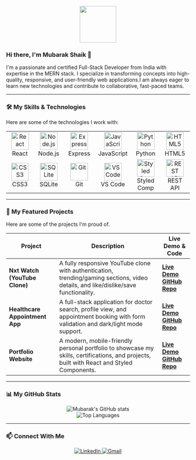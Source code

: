 <div id="header" align="center">
  <img src="https://media.giphy.com/media/M9gbBd9hDx80flg7eb/giphy.gif" width="100"/>
</div>

### Hi there, I'm Mubarak Shaik 👋

I'm a passionate and certified Full-Stack Developer from India with expertise in the MERN stack. I specialize in transforming concepts into high-quality, responsive, and user-friendly web applications.I am always eager to learn new technologies and contribute to collaborative, fast-paced teams.

---

### 🛠️ My Skills & Technologies

Here are some of the technologies I work with:

<table>
  <tr>
    <td align="center" width="96">
      <a href="#macropower-tech">
        <img src="https://cdn.jsdelivr.net/gh/devicons/devicon/icons/react/react-original.svg" width="48" height="48" alt="React" />
      </a>
      <br>React
    </td>
    <td align="center" width="96">
      <a href="#macropower-tech">
        <img src="https://cdn.jsdelivr.net/gh/devicons/devicon/icons/nodejs/nodejs-original.svg" width="48" height="48" alt="Node.js" />
      </a>
      <br>Node.js
    </td>
    <td align="center" width="96">
      <a href="#macropower-tech">
        <img src="https://cdn.jsdelivr.net/gh/devicons/devicon/icons/express/express-original.svg" width="48" height="48" alt="Express" />
      </a>
      <br>Express
    </td>
    <td align="center" width="96">
      <a href="#macropower-tech">
        <img src="https://cdn.jsdelivr.net/gh/devicons/devicon/icons/javascript/javascript-original.svg" width="48" height="48" alt="JavaScript" />
      </a>
      <br>JavaScript
    </td>
     <td align="center" width="96">
      <a href="#macropower-tech" >
        <img src="https://cdn.jsdelivr.net/gh/devicons/devicon/icons/python/python-original.svg" width="48" height="48" alt="Python" />
      </a>
      <br>Python
    </td>
    <td align="center" width="96">
      <a href="#macropower-tech">
        <img src="https://cdn.jsdelivr.net/gh/devicons/devicon/icons/html5/html5-original.svg" width="48" height="48" alt="HTML5" />
      </a>
      <br>HTML5
    </td>
  </tr>
  <tr>
    <td align="center" width="96">
      <a href="#macropower-tech">
        <img src="https://cdn.jsdelivr.net/gh/devicons/devicon/icons/css3/css3-original.svg" width="48" height="48" alt="CSS3" />
      </a>
      <br>CSS3
    </td>
    <td align="center" width="96">
      <a href="#macropower-tech">
        <img src="https://cdn.jsdelivr.net/gh/devicons/devicon/icons/sqlite/sqlite-original.svg" width="48" height="48" alt="SQLite" />
      </a>
      <br>SQLite
    </td>
     <td align="center" width="96">
      <a href="#macropower-tech">
        <img src="https://cdn.jsdelivr.net/gh/devicons/devicon/icons/git/git-original.svg" width="48" height="48" alt="Git" />
      </a>
      <br>Git
    </td>
    <td align="center" width="96">
      <a href="#macropower-tech">
        <img src="https://cdn.jsdelivr.net/gh/devicons/devicon/icons/vscode/vscode-original.svg" width="48" height="48" alt="VS Code" />
      </a>
      <br>VS Code
    </td>
    <td align="center" width="96">
      <a href="#macropower-tech">
        <img src="https://cdn.worldvectorlogo.com/logos/styled-components-1.svg" width="48" height="48" alt="Styled Components" />
      </a>
      <br>Styled Comp
    </td>
     <td align="center" width="96">
      <a href="#macropower-tech">
        <img src="https://user-images.githubusercontent.com/3369400/132994935-408a2353-7b56-4643-9b69-3da0fa43a059.png" width="48" height="48" alt="REST API" />
      </a>
      <br>REST API
    </td>
  </tr>
</table>

---

### 🚀 My Featured Projects

Here are some of the projects I'm proud of.

| Project                                                      | Description                                                                                                                              | Live Demo & Code                                                                                                                                                               |
| ------------------------------------------------------------ | ---------------------------------------------------------------------------------------------------------------------------------------- | ------------------------------------------------------------------------------------------------------------------------------------------------------------------------------ |
| **Nxt Watch (YouTube Clone)**                               | A fully responsive YouTube clone with authentication, trending/gaming sections, video details, and like/dislike/save functionality. | [**Live Demo**](https://mubanxtwatch.ccbp.tech/login)<br/> [**GitHub Repo**](https://github.com/MubarakShaik-dev/nxtwatch)                                                                  |
| **Healthcare Appointment App**                          | A full-stack application for doctor search, profile view, and appointment booking with form validation and dark/light mode support. | [**Live Demo**](https://healthcare-appointments-booking.vercel.app/)  <br/> [**GitHub Repo**](https://github.com/MubarakShaik-dev/healthcare-appointments-booking.git)  |
| **Portfolio Website**                                     | A modern, mobile-friendly personal portfolio to showcase my skills, certifications, and projects, built with React and Styled Components. | [**Live Demo**](https://portfolio-project-roan-nu.vercel.app/) <br/> [**GitHub Repo**](https://github.com/MubarakShaik-dev/portfolio-project.git) |

---

### 📊 My GitHub Stats

<div align="center">
  <img src="https://github-readme-stats.vercel.app/api?username=MubarakShaik-dev&show_icons=true&theme=radical&rank_icon=github" alt="Mubarak's GitHub stats" />
  <br/>
  <img src="https://github-readme-stats.vercel.app/api/top-langs/?username=MubarakShaik-dev&layout=compact&theme=radical" alt="Top Languages" />
</div>

---

### 📫 Connect With Me

<div align="center">
<a href="https://www.linkedin.com/in/mubarakshaik04/" target="_blank">
<img src="https://img.shields.io/badge/LinkedIn-0077B5?style=for-the-badge&logo=linkedin&logoColor=white" alt="LinkedIn"/>
</a>
<a href="mailto:mubarakshaik0464@gmail.com" target="_blank">
<img src="https://img.shields.io/badge/Gmail-D14836?style=for-the-badge&logo=gmail&logoColor=white" alt="Gmail"/>
</a>
</div>
